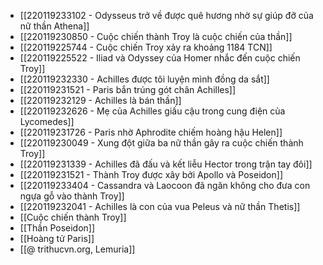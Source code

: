 - [[220119233102 - Odysseus trở về được quê hương nhờ sự giúp đỡ của nữ thần Athena]]
- [[220119230850 - Cuộc chiến thành Troy là cuộc chiến của thần]]
- [[220119225744 - Cuộc chiến Troy xảy ra khoảng 1184 TCN]]
- [[220119225522 - Iliad và Odyssey của Homer nhắc đến cuộc chiến Troy]]
- [[220119232330 - Achilles được tôi luyện mình đồng da sắt]]
- [[220119231521 - Paris bắn trúng gót chân Achilles]]
- [[220119232129 - Achilles là bán thần]]
- [[220119232626 - Mẹ của Achilles giấu cậu trong cung điện của Lycomedes]]
- [[220119231726 - Paris nhờ Aphrodite chiếm hoàng hậu Helen]]
- [[220119230049 - Xung đột giữa ba nữ thần gây ra cuộc chiến thành Troy]]
- [[220119231339 - Achilles đã đấu và kết liễu Hector trong trận tay đôi]]
- [[220119231521 - Thành Troy được xây bởi Apollo và Poseidon]]
- [[220119233404 - Cassandra và Laocoon đã ngăn không cho đưa con ngựa gỗ vào thành Troy]]
- [[220119232041 - Achilles là con của vua Peleus và nữ thần Thetis]]
- [[Cuộc chiến thành Troy]]
- [[Thần Poseidon]]
- [[Hoàng tử Paris]]
- [[@ trithucvn.org, Lemuria]]
